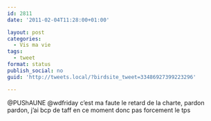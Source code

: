 ```yaml
---
id: 2811
date: '2011-02-04T11:28:00+01:00'

layout: post
categories:
  - Vis ma vie
tags:
  - tweet
format: status
publish_social: no
guid: 'http://tweets.local/?birdsite_tweet=33486927399223296'

---
```


@PUShAUNE @wdfriday c’est ma faute le retard de la charte, pardon pardon, j’ai bcp de taff en ce moment donc pas forcement le tps